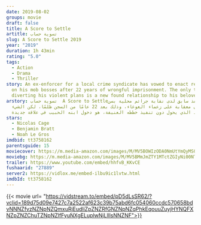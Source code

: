 ```yaml
---
date: 2019-08-02
groups: movie
draft: false
title: A Score to Settle
artitle: تسوية حساب‎
slug: A Score to Settle 2019
year: "2019"
duration: 1h 43min
rating: "5.0"
tags:
  - Action
  - Drama
  - Thriller
story: An ex-enforcer for a local crime syndicate has vowed to enact retribution
  on his mob bosses after 22 years of wrongful imprisonment. The only thing
  diverting his violent plans is a new found relationship to his beloved son.
arstory: تسوية حساب ‎ A Score to Settleيتعهد منفذ سابق لدى نقابة جرائم محلية بسن
  قانون معقابة على زعماء الغوغاء، وذلك بعد 22 عامًا من السجن ظلمًا، لكن الشيء
  الوحيد الذي يحول دون تنفيذ خططه العنيفة، هو دخول ابنه الحبيب في علاقة جديدة.
stars:
  - Nicolas Cage
  - Benjamin Bratt
  - Noah Le Gros
imdbid: tt3758162
parentsguide: 15
moviecover: https://m.media-amazon.com/images/M/MV5BOWIzODA0NmUtYmQyMS00NmU3LTlkZjQtNmJlMGJlNmU0ZWIzXkEyXkFqcGdeQXVyMTA1MDIxODk4._V1_UX182_CR0,0,182,268_AL_.jpg
moviebg: https://m.media-amazon.com/images/M/MV5BMmJmZTY1MTctZGIyNi00NTVlLWJmN2ItMzJmZmQ0Y2QxMWFlXkEyXkFqcGdeQXVyNzI1NzMxNzM@._V1_.jpg
trailer: https://www.youtube.com/embed/hhfvB_KKvCE
fushaarid: "27889"
server2: https://vidlox.me/embed-ilbu9ic1lvtw.html
imdbId: tt3758162
---
```


{{< movie url= "https://vidstream.to/embed/pD5dLsSR62/?vclid=189d75d09e7427c7a2522af623c39b75abd6fc054060ccdc570658bdvNNNZfvzNZNpNZQmxuRjEudliZpZNZRfGNZNpNZqPhkEqouuZuyjHYNQFXNZpZNZChuTZNpNZlfFyuNXgELuplwNjLlllsNNZNF">}}
